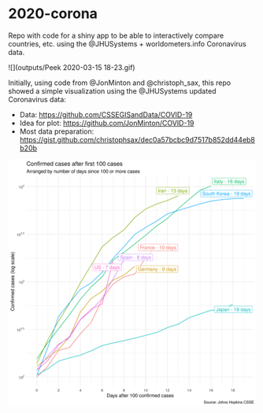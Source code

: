# 2020-corona

Repo with code for a shiny app to be able to interactively compare countries, etc. using the @JHUSystems + worldometers.info Coronavirus data.

![](outputs/Peek 2020-03-15 18-23.gif)




Initially, using code from @JonMinton and @christoph_sax, this repo showed a simple visualization using the @JHUSystems updated Coronavirus data: 

+ Data: https://github.com/CSSEGISandData/COVID-19
+ Idea for plot: https://github.com/JonMinton/COVID-19
+ Most data preparation: https://gist.github.com/christophsax/dec0a57bcbc9d7517b852dd44eb8b20b

![](outputs/days_since_100.png)
